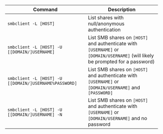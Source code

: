 Command | Description
--- | ---
`smbclient -L [HOST]` | List shares with null/anonymous authentication
`smbclient -L [HOST] -U [[DOMAIN/]USERNAME]` | List SMB shares on `[HOST]` and authenticate with `[USERNAME]` or `[DOMAIN/USERNAME]` (will likely be prompted for a password)
`smbclient -L [HOST] -U [[DOMAIN/]USERNAME%PASSWORD]` | List SMB shares on `[HOST]` and authenticate with `[USERNAME]` or `[DOMAIN/USERNAME]` and `[PASSWORD]`
`smbclient -L [HOST] -U [[DOMAIN/]USERNAME] -N` | List SMB shares on `[HOST]` and authenticate with `[USERNAME]` or `[DOMAIN/USERNAME]` and no password

